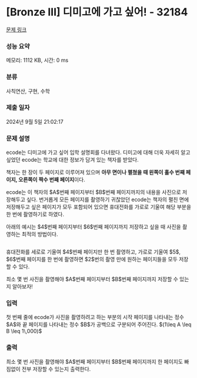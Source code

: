 # [Bronze III] 디미고에 가고 싶어! - 32184 

[문제 링크](https://www.acmicpc.net/problem/32184) 

### 성능 요약

메모리: 1112 KB, 시간: 0 ms

### 분류

사칙연산, 구현, 수학

### 제출 일자

2024년 9월 5일 21:02:17

### 문제 설명

<p>ecode는 디미고에 가고 싶어 입학 설명회를 다녀왔다. 디미고에 대해 더욱 자세히 알고 싶었던 ecode는 학교에 대한 정보가 담겨 있는 책자를 받았다.</p>

<p>책자는 한 장이 두 페이지로 이루어져 있으며 <strong>아무 면이나 펼쳤을 때 왼쪽이 홀수 번째 페이지, 오른쪽이 짝수 번째 페이지</strong>이다.</p>

<p>ecode는 이 책자의 $A$번째 페이지부터 $B$번째 페이지까지의 내용을 사진으로 저장해두고 싶다. 번거롭게 모든 페이지를 촬영하기 귀찮았던 ecode는 책자의 펼친 면에 저장해두고 싶은 페이지가 모두 포함되어 있으면 휴대전화를 가로로 기울여 해당 부분을 한 번에 촬영하기로 하였다.</p>

<p>아래의 예시는 $4$번째 페이지부터 $6$번째 페이지까지 저장하고 싶을 때 사진을 촬영하는 최적의 방법이다.</p>

<p style="text-align: center;"><img alt="" src="" style="max-width:100%"></p>

<p>휴대전화를 세로로 기울여 $4$번째 페이지만 한 번 촬영하고, 가로로 기울여 $5$, $6$번째 페이지를 한 번에 촬영하면 $2$번의 촬영 만에 원하는 페이지들을 모두 저장할 수 있다.</p>

<p>최소 몇 번 사진을 촬영해야 $A$번째 페이지부터 $B$번째 페이지까지 저장할 수 있는지 알아보자!</p>

### 입력 

 <p>첫 번째 줄에 ecode가 사진을 촬영하려고 하는 부분의 시작 페이지를 나타내는 정수 $A$와 끝 페이지를 나타내는 정수 $B$가 공백으로 구분되어 주어진다. $(1\leq A \leq B \leq 1\,000)$</p>

### 출력 

 <p>최소 몇 번 사진을 촬영해야 $A$번째 페이지부터 $B$번째 페이지까지 한 페이지도 빠짐없이 전부 저장할 수 있는지 출력한다.</p>

